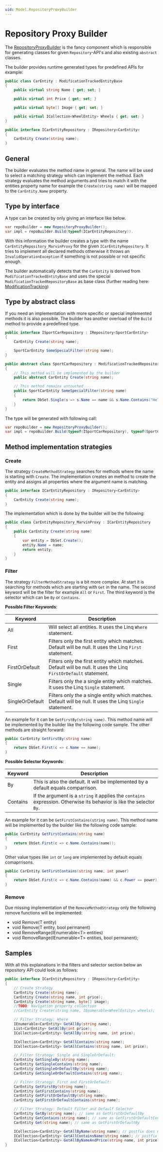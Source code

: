 ```yaml
---
uid: Model.RepositoryProxyBuilder
---
```

# Repository Proxy Builder

The [RepositoryProxyBuilder](xref:Marvin.Model.RepositoryProxyBuilder) is the fancy component which is responsible for generating classes for given `Repository`-API's and also existing `abstract` classes.

The builder provides runtime generated types for predefined APIs for example:

````cs
public class CarEntity : ModificationTrackedEntityBase
{
    public virtual string Name { get; set; }

    public virtual int Price { get; set; }

    public virtual byte[] Image { get; set; }

    public virtual ICollection<WheelEntity> Wheels { get; set; }
}
````

````cs
public interface ICarEntityRepository : IRepository<CarEntity>
{
    CarEntity Create(string name);
}
````

## General

The builder evaluates the method name in general. The name will be used to select a matching strategy which can implement the method. Each strategy evaluates the method arguments and tries to match it with the entities property name for example the `Create(string name)` will be mapped to the `CarEntity.Name` property.

## Type by interface

A type can be created by only giving an interface like below.

````cs
var repoBuilder = new RepositoryProxyBuilder();
var impl = repoBuilder.Build(typeof(ICarEntityRepository)).
````

With this information the builder creates a type with the name `CarEntityRepository_MarvinProxy` for the given `ICarEntityRepository`. It tries to implement all declared methods otherwise it throws an `InvalidOperationException` if something is not possible or not specific enough.

The builder automatically detects that the `CarEntity` is derived from `ModificationTrackedEntityBase` and uses the special `ModificationTrackedRepositoryBase` as base class (further reading here: [ModificationTracking](xref:Model.ModificationTracking))

## Type by abstract class

If you need an implementation with more specific or special implemented methods it is also possible. The builder has another overload of the `Build` method to provide a predefined type.

````cs
public interface ISportCarRepository : IRepository<SportCarEntity>
{
    CarEntity Create(string name);

    SportCarEntity SomeSpecialFilter(string name);
}

public abstract class SportCarRepository : ModificationTrackedRepository<SportCarEntity>, ISportCarRepository
{
    // This method will be implemented by the builder
    public abstract CarEntity Create(string name);

    // This method remains untouched
    public SportCarEntity SomeSpecialFilter(string name)
    {
        return DbSet.Single(s => s.Name == name && s.Name.Contains("Hello"));
    }
}
````

The type will be generated with following call:

````cs
var repoBuilder = new RepositoryProxyBuilder();
var impl = repoBuilder.Build(typeof(ISportCarRepository), typeof(SportCarRepository)).
````

## Method implementation strategies

### Create

The strategy `CreateMethodStrategy` searches for methods where the name is starting with `Create`. The implementation creates an method to create the entity and assigns all properties where the argument name is matching.

````cs
public interface ICarEntityRepository : IRepository<CarEntity>
{
    CarEntity Create(string name);
}
````

The implementation which is done by the builder will be the following:

````cs
public class CarEntityRepository_MarvinProxy : ICarEntityRepository
{
    public CarEntity Create(string name)
    {
        var entity = DbSet.Create();
        entity.Name = name;
        return entity;
    }
}

````

### Filter

The strategy `FilterMethodStrategy` is a bit more complex. At start it is searching for methods which are starting with `Get` in the name. The second keyword will be the filter for example `All` or `First`. The third keyword is the selector which can be `By` or `Contains`.

**Possible Filter Keywords**:

| Keyword | Description |
|---------|-------------|
| All | Will select all entities. It uses the Linq `Where` statement. |
| First | Filters only the first entity which matches. Default will be null. It uses the Linq `First` statement. |
| FirstOrDefault | Filters only the first entity which matches. Default will be null. It uses the Linq `FirstOrDefault` statement. |
| Single | Filters only the a single entity which matches. It uses the Linq `Single` statement. |
| SingleOrDefault | Filters only the a single entity which matches. Default will be null. It uses the Linq `Single` statement. |

An example for it can be `GetFirstBy(string name)`. This method name will be implemented by the builder like the following code sample. The other methods are straight forward:

````cs
public CarEntity GetFirstBy(string name)
{
    return DbSet.First(c => c.Name == name);
}
````

**Possible Selector Keywords**:

| Keyword | Description |
|---------|-------------|
| By | This is also the default. It will be implemented by a default equals comparrison. |
| Contains | If the argument is a `string` it applies the `contains` expression. Otherwise its behavior is like the selector `By`. |

An example for it can be `GetFirstContains(string name)`. This method name will be implemented by the builder like the following code sample:

````cs
public CarEntity GetFirstContains(string name)
{
    return DbSet.First(c => c.Name.Contains(name));
}
````

Other value types like `int` or `long` are implemented by default equals comaprrisons.

````cs
public CarEntity GetFirstContains(string name, int power)
{
    return DbSet.First(c => c.Name.Contains(name) && c.Power == power);
}
````

### Remove

Due missing implementation of the `RemoveMethodStrategy` only the following remove functions will be implemented:

* void Remove(T entity)
* void Remove(T entity, bool permanent)
* void RemoveRange(IEnumerable\<T> entities)
* void RemoveRange(IEnumerable\<T> entities, bool permanent);

## Samples

With all this explainations in the filters and selector section below an repository API could look as follows:

````cs
public interface ICarEntityRepository : IRepository<CarEntity>
{
    // Create Strategy
    CarEntity Create(string name);
    CarEntity Create(string name, int price);
    CarEntity Create(string name, byte[] image);
    //TODO: Navigation property collection
    //CarEntity Create(string name, IEnumerable<WheelEntity> wheels);

    // Filter Strategy: Where
    IEnumerable<CarEntity> GetAllBy(string name);
    List<CarEntity> GetAllBy(int price);
    ICollection<CarEntity> GetAllBy(string name, int price);

    ICollection<CarEntity> GetAllContains(string name);
    ICollection<CarEntity> GetAllContains(string name, int price);

    // Filter Strategy: Single and SingleOrDefault:
    CarEntity GetSingleBy(string name);
    CarEntity GetSingleContains(string name);
    CarEntity GetSingleOrDefaultBy(string name);
    CarEntity GetSingleOrDefaultContains(string name);

    // Filter Strategy: First and FirstOrDefault:
    CarEntity GetFirstBy(string name);
    CarEntity GetFirstContains(string name);
    CarEntity GetFirstOrDefaultBy(string name);
    CarEntity GetFirstOrDefaultContains(string name);

    // Filter Strategy: Default Filter and Defaulf Selector
    CarEntity GetBy(string name); // same as GetFirstOrDefaultBy
    CarEntity GetContains(string name); // same as GetFirstOrDefaultContains
    CarEntity Get(string name); // same as GetFirstOrDefaultBy

    ICollection<CarEntity> GetAllByName(string name); // postfix does not change behavior
    ICollection<CarEntity> GetAllContainsName(string name); // postfix does not change behavior
    ICollection<CarEntity> GetAllByNameAndPrice(string name, int price); // postfix does not change behavior
}
````